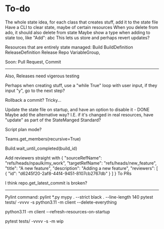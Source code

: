 # To-do

The whole state idea, for each class that creates stuff, add it to the state file
Have a CLI to clear state, maybe of certain resources
When you delete from ado, it should also delete from state
Maybe show a type when adding to state too, like "Add": abc
This lets us store and perhaps revert updates?

Resources that are entirely state managed:
Build
BuildDefinition
ReleaseDefinition
Release
Repo
VariableGroup,

Soon:
Pull Request, Commit

-----

Also, Releases need vigerous testing

Perhaps when creating stuff, use a "while True" loop with user input, if they input "y", go to the next step?

Rollback a commit? Tricky...

Update the state file on startup, and have an option to disable it - DONE
Maybe add the alternative way? I.E. if it's changed in real resources, have "update" as part of the StateManged Standard?

Script plan mode?

Teams.get_members(recursive=True)

Build.wait_until_completed(build_id)

Add reviewers straight with {
  "sourceRefName": "refs/heads/npaulk/my_work",
  "targetRefName": "refs/heads/new_feature",
  "title": "A new feature",
  "description": "Adding a new feature",
  "reviewers": [
    {
      "id": "d6245f20-2af8-44f4-9451-8107cb2767db"
    }
  ]
}
To PRs

I think repo.get_latest_commit is broken?

-----

Pylint command:
pylint *.py
mypy . --strict
black . --line-length 140
pytest tests/ -vvvv -s
python3.11 -m client --delete-everything

python3.11 -m client --refresh-resources-on-startup

pytest tests/ -vvvv -s -m wip
